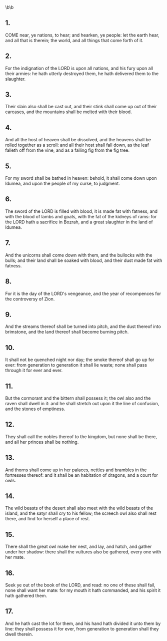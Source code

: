 \b\b
## 1.
COME near, ye nations, to hear; and hearken, ye people: let the earth hear, and all that is therein; the world, and all things that come forth of it.
## 2.
For the indignation of the LORD is upon all nations, and his fury upon all their armies: he hath utterly destroyed them, he hath delivered them to the slaughter.
## 3.
Their slain also shall be cast out, and their stink shall come up out of their carcases, and the mountains shall be melted with their blood.
## 4.
And all the host of heaven shall be dissolved, and the heavens shall be rolled together as a scroll: and all their host shall fall down, as the leaf falleth off from the vine, and as a falling fig from the fig tree.
## 5.
For my sword shall be bathed in heaven: behold, it shall come down upon Idumea, and upon the people of my curse, to judgment.
## 6.
The sword of the LORD is filled with blood, it is made fat with fatness, and with the blood of lambs and goats, with the fat of the kidneys of rams: for the LORD hath a sacrifice in Bozrah, and a great slaughter in the land of Idumea.
## 7.
And the unicorns shall come down with them, and the bullocks with the bulls; and their land shall be soaked with blood, and their dust made fat with fatness.
## 8.
For it is the day of the LORD's vengeance, and the year of recompences for the controversy of Zion.
## 9.
And the streams thereof shall be turned into pitch, and the dust thereof into brimstone, and the land thereof shall become burning pitch.
## 10.
It shall not be quenched night nor day; the smoke thereof shall go up for ever: from generation to generation it shall lie waste; none shall pass through it for ever and ever.
## 11.
But the cormorant and the bittern shall possess it; the owl also and the raven shall dwell in it: and he shall stretch out upon it the line of confusion, and the stones of emptiness.
## 12.
They shall call the nobles thereof to the kingdom, but none shall be there, and all her princes shall be nothing.
## 13.
And thorns shall come up in her palaces, nettles and brambles in the fortresses thereof: and it shall be an habitation of dragons, and a court for owls.
## 14.
The wild beasts of the desert shall also meet with the wild beasts of the island, and the satyr shall cry to his fellow; the screech owl also shall rest there, and find for herself a place of rest.
## 15.
There shall the great owl make her nest, and lay, and hatch, and gather under her shadow: there shall the vultures also be gathered, every one with her mate.
## 16.
Seek ye out of the book of the LORD, and read: no one of these shall fail, none shall want her mate: for my mouth it hath commanded, and his spirit it hath gathered them.
## 17.
And he hath cast the lot for them, and his hand hath divided it unto them by line: they shall possess it for ever, from generation to generation shall they dwell therein.
